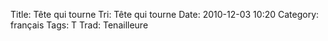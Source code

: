 Title: Tête qui tourne
 Tri: Tête qui tourne
 Date: 2010-12-03 10:20
 Category: français
 Tags: T
 Trad: Tenailleure
 